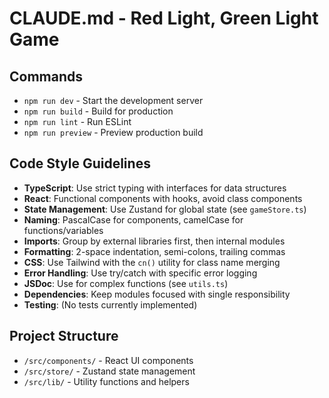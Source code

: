 # CLAUDE.md - Red Light, Green Light Game

## Commands
- `npm run dev` - Start the development server
- `npm run build` - Build for production
- `npm run lint` - Run ESLint
- `npm run preview` - Preview production build

## Code Style Guidelines
- **TypeScript**: Use strict typing with interfaces for data structures
- **React**: Functional components with hooks, avoid class components
- **State Management**: Use Zustand for global state (see `gameStore.ts`)
- **Naming**: PascalCase for components, camelCase for functions/variables
- **Imports**: Group by external libraries first, then internal modules
- **Formatting**: 2-space indentation, semi-colons, trailing commas
- **CSS**: Use Tailwind with the `cn()` utility for class name merging
- **Error Handling**: Use try/catch with specific error logging
- **JSDoc**: Use for complex functions (see `utils.ts`)
- **Dependencies**: Keep modules focused with single responsibility
- **Testing**: (No tests currently implemented)

## Project Structure
- `/src/components/` - React UI components
- `/src/store/` - Zustand state management
- `/src/lib/` - Utility functions and helpers